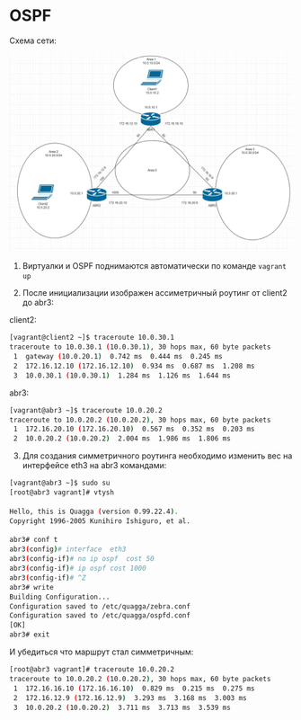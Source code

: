 # OSPF

Схема сети:

![](ospf.png)

1. Виртуалки и OSPF поднимаются автоматически по команде `vagrant up`

2. После инициализации изображен ассиметричный роутинг от client2 до abr3:

client2:

```bash
[vagrant@client2 ~]$ traceroute 10.0.30.1
traceroute to 10.0.30.1 (10.0.30.1), 30 hops max, 60 byte packets
 1  gateway (10.0.20.1)  0.742 ms  0.444 ms  0.245 ms
 2  172.16.12.10 (172.16.12.10)  0.934 ms  0.687 ms  1.208 ms
 3  10.0.30.1 (10.0.30.1)  1.284 ms  1.126 ms  1.644 ms
```

abr3:

```bash
[vagrant@abr3 ~]$ traceroute 10.0.20.2
traceroute to 10.0.20.2 (10.0.20.2), 30 hops max, 60 byte packets
 1  172.16.20.10 (172.16.20.10)  0.567 ms  0.352 ms  0.203 ms
 2  10.0.20.2 (10.0.20.2)  2.004 ms  1.986 ms  1.806 ms
```

3. Для создания симметричного роутинга необходимо изменить вес на интерфейсе eth3 на abr3 командами:

```bash
[vagrant@abr3 ~]$ sudo su
[root@abr3 vagrant]# vtysh

Hello, this is Quagga (version 0.99.22.4).
Copyright 1996-2005 Kunihiro Ishiguro, et al.

abr3# conf t
abr3(config)# interface  eth3
abr3(config-if)# no ip ospf  cost 50
abr3(config-if)# ip ospf cost 1000
abr3(config-if)# ^Z
abr3# write
Building Configuration...
Configuration saved to /etc/quagga/zebra.conf
Configuration saved to /etc/quagga/ospfd.conf
[OK]
abr3# exit
```

И убедиться что маршрут стал симметричным:

```bash
[root@abr3 vagrant]# traceroute 10.0.20.2
traceroute to 10.0.20.2 (10.0.20.2), 30 hops max, 60 byte packets
 1  172.16.16.10 (172.16.16.10)  0.829 ms  0.215 ms  0.275 ms
 2  172.16.12.9 (172.16.12.9)  3.293 ms  3.168 ms  3.003 ms
 3  10.0.20.2 (10.0.20.2)  3.711 ms  3.713 ms  3.539 ms
```
